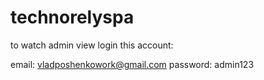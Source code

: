 # technorelyspa
to watch admin view login this account:

email: vladposhenkowork@gmail.com
password: admin123
